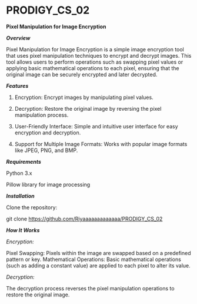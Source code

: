# PRODIGY_CS_02
__**Pixel Manipulation for Image Encryption**__

_**Overview**_

Pixel Manipulation for Image Encryption is a simple image encryption tool that uses pixel manipulation techniques to encrypt and decrypt images. This tool allows users to perform operations such as swapping pixel values or applying basic mathematical operations to each pixel, ensuring that the original image can be securely encrypted and later decrypted.

_**Features**_

1. Encryption: Encrypt images by manipulating pixel values.

2. Decryption: Restore the original image by reversing the pixel manipulation process.

3. User-Friendly Interface: Simple and intuitive user interface for easy encryption and decryption.

4. Support for Multiple Image Formats: Works with popular image formats like JPEG, PNG, and BMP.

_**Requirements**_

Python 3.x

Pillow library for image processing

_**Installation**_

Clone the repository:

git clone https://github.com/Riyaaaaaaaaaaaaa/PRODIGY_CS_02

_**How It Works**_

_Encryption:_

Pixel Swapping: Pixels within the image are swapped based on a predefined pattern or key.
Mathematical Operations: Basic mathematical operations (such as adding a constant value) are applied to each pixel to alter its value.

_Decryption:_

The decryption process reverses the pixel manipulation operations to restore the original image.
